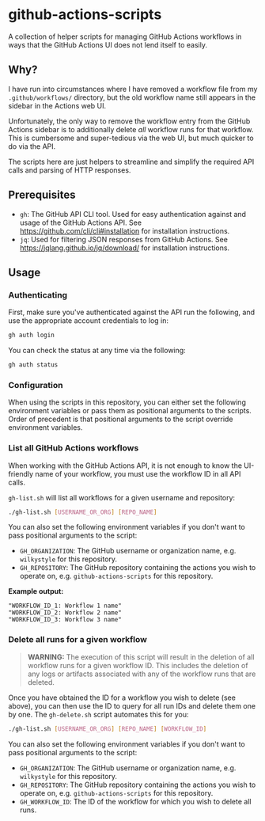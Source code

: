 # github-actions-scripts

A collection of helper scripts for managing GitHub Actions workflows in ways
that the GitHub Actions UI does not lend itself to easily.

## Why?

I have run into circumstances where I have removed a workflow file from my
`.github/workflows/` directory, but the old workflow name still appears in the
sidebar in the Actions web UI.

Unfortunately, the only way to remove the workflow entry from the GitHub
Actions sidebar is to additionally delete *all* workflow runs for that
workflow. This is cumbersome and super-tedious via the web UI, but much quicker
to do via the API.

The scripts here are just helpers to streamline and simplify
the required API calls and parsing of HTTP responses.

## Prerequisites

- `gh`: The GitHub API CLI tool. Used for easy authentication against and usage
  of the GitHub Actions API. See https://github.com/cli/cli#installation for
  installation instructions.
- `jq`: Used for filtering JSON responses from GitHub Actions. See
  https://jqlang.github.io/jq/download/ for installation instructions.

## Usage

### Authenticating

First, make sure you've authenticated against the API run the following, and
use the appropriate account credentials to log in:

```bash
gh auth login
```

You can check the status at any time via the following:

```bash
gh auth status
```

### Configuration

When using the scripts in this repository, you can either set the following
environment variables or pass them as positional arguments to the scripts.
Order of precedent is that positional arguments to the script override
environment variables.

### List all GitHub Actions workflows

When working with the GitHub Actions API, it is not enough to know the
UI-friendly name of your workflow, you must use the workflow ID in all API
calls.

`gh-list.sh` will list all workflows for a given username and repository:

```bash
./gh-list.sh [USERNAME_OR_ORG] [REPO_NAME]
```

You can also set the following environment variables if you don't want to pass
positional arguments to the script:

- `GH_ORGANIZATION`: The GitHub username or organization
  name, e.g. `wilkystyle` for this repository.
- `GH_REPOSITORY`: The GitHub repository containing the
  actions you wish to operate on, e.g. `github-actions-scripts` for this
  repository.

**Example output:**

```
"WORKFLOW_ID_1: Workflow 1 name"
"WORKFLOW_ID_2: Workflow 2 name"
"WORKFLOW_ID_3: Workflow 3 name"
```

### Delete all runs for a given workflow

> **WARNING:** The execution of this script will result in the deletion of all
> workflow runs for a given workflow ID. This includes the deletion of any logs
> or artifacts associated with any of the workflow runs that are deleted.

Once you have obtained the ID for a workflow you wish to delete (see above),
you can then use the ID to query for all run IDs and delete them one by one.
The `gh-delete.sh` script automates this for you:

```bash
./gh-list.sh [USERNAME_OR_ORG] [REPO_NAME] [WORKFLOW_ID]
```

You can also set the following environment variables if you don't want to pass
positional arguments to the script:

- `GH_ORGANIZATION`: The GitHub username or organization
  name, e.g. `wilkystyle` for this repository.
- `GH_REPOSITORY`: The GitHub repository containing the
  actions you wish to operate on, e.g. `github-actions-scripts` for this
  repository.
- `GH_WORKFLOW_ID`: The ID of the workflow for which you wish to delete all runs.

